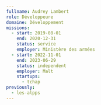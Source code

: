 ```yaml
---
fullname: Audrey Lambert
role: Développeure
domaine: Développement
missions:
  - start: 2019-08-01
    end: 2020-12-31
    status: service
    employer: Ministère des armées
  - start: 2022-11-01
    end: 2023-06-29
    status: independent
    employer: Malt
    startups:
      - tchap
previously:
  - les-alpps
---
```

